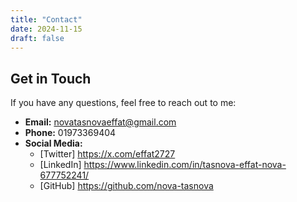 ```yaml
---
title: "Contact"
date: 2024-11-15
draft: false
---
```


## Get in Touch

If you have any questions, feel free to reach out to me:

- **Email:** novatasnovaeffat@gmail.com
- **Phone:** 01973369404
- **Social Media:**
  - [Twitter] https://x.com/effat2727
  - [LinkedIn] https://www.linkedin.com/in/tasnova-effat-nova-677752241/
  - [GitHub] https://github.com/nova-tasnova
